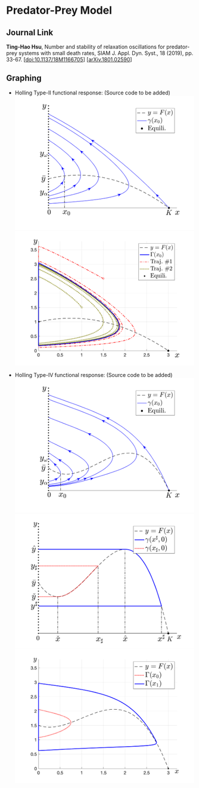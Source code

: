 # Predator-Prey Model

## Journal Link

**Ting-Hao Hsu**, Number and stability of relaxation oscillations for predator-prey systems with small death rates, SIAM J. Appl. Dyn. Syst., 18 (2019), pp. 33-67.
[[doi:10.1137/18M1166705](https://doi.org/10.1137/18M1166705)]
[[arXiv.1801.02590](https://arxiv.org/abs/1801.02590)]

## Graphing

- Holling Type-II functional response: (Source code to be added)\
![1](fig_H2_gamma.png)\
![1](fig_H2_epsilon.png)

- Holling Type-IV functional response: (Source code to be added)\
![1](fig_H4_gamma.png)\
![1](fig_H4_gamma0.png)\
![1](fig_H4_epsilon.png)
